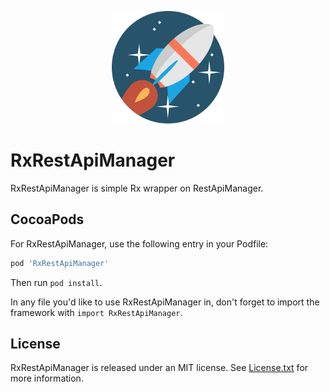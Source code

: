   <p align="center">  
  <img src="https://github.com/Panevnyk/RxRestApiManager/blob/master/Images/rocket.png?raw=true" width="180"> 
  </p>
  
# RxRestApiManager

RxRestApiManager is simple Rx wrapper on RestApiManager.

## CocoaPods

For RxRestApiManager, use the following entry in your Podfile:

```rb
pod 'RxRestApiManager'
```

Then run `pod install`.

In any file you'd like to use RxRestApiManager in, don't forget to
import the framework with `import RxRestApiManager`.

## License

RxRestApiManager is released under an MIT license. See [License.txt](License.txt) for more information.
